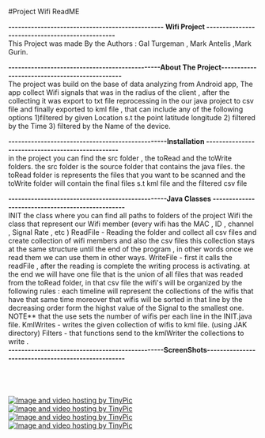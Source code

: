#Project Wifi ReadME

<b>------------------------------------------------ Wifi Project ------------------------------------------------<BR></b>
This Project was made By the Authors :  Gal Turgeman , Mark Antelis ,Mark Gurin.

<b>-----------------------------------------------About The Project----------------------------------------------<Br></b>
The project was build on the base of data analyzing from Android app, 
The app collect Wifi signals that was in the radius of the client , after the collecting it was export to txt file
reprocessing in the our java project to csv file and finally exported to kml file , that can include any of the following options
1)filtered by given Location s.t the point latitude  longitude 
2) filtered by the Time 
3) filtered by the Name of the device.

<b>-------------------------------------------------Installation -------------------------------------------------<br></b>
in the project you can find the src folder , the toRead and the toWrite folders.
the src folder is the source folder that contains the java files.
the toRead folder is represents the files that you want to be scanned and the toWrite folder will contain the final files s.t kml file and the filtered csv file

<b>-------------------------------------------------Java Classes -------------------------------------------------<br></b>
INIT the class where you can find all paths to folders of the project 
Wifi the class that represent our Wifi member (every wifi has the MAC , ID , channel , Signal Rate , etc )
ReadFile - Reading the folder and collect all csv files and create collection of wifi members and also the csv files 
	this collection stays at the same structure until the end of the program , in other words once we read them we can use 
	them in other ways.
WriteFile - first it calls the readFile , after the reading is complete the writing process is activating. 
	at the end we will have one file that is the union of all files that was readed from the toRead folder, in that csv file 
	the wifi's will be organized by the following rules : each timeline will represent the collections of the wifis that have that same time
	moreover that wifis will be sorted in that line by the decreasing order form the highst value of the Signal to the smallest one.
	NOTE** that the use sets the number of wifis per each line in the INIT.java file.
KmlWrites - writes the given collection of wifis to kml file. (using JAK directory)
Filters - that functions send to the kmlWriter the collections to write .<BR>
<B>------------------------------------------------ScreenShots---------------------------------------------------</B>
<BR><BR><BR><BR><BR>
<a href="http://tinypic.com?ref=wbxrar" target="_blank"><img src="http://i65.tinypic.com/wbxrar.jpg" border="0" alt="Image and video hosting by TinyPic"></a>
<BR>
<a href="http://tinypic.com?ref=23kckdl" target="_blank"><img src="http://i64.tinypic.com/23kckdl.jpg" border="0" alt="Image and video hosting by TinyPic"></a>
<BR>
<a href="http://tinypic.com?ref=35816xk" target="_blank"><img src="http://i65.tinypic.com/35816xk.jpg" border="0" alt="Image and video hosting by TinyPic"></a>
<BR>
<a href="http://tinypic.com?ref=67ikvt" target="_blank"><img src="http://i63.tinypic.com/67ikvt.jpg" border="0" alt="Image and video hosting by TinyPic"></a>


